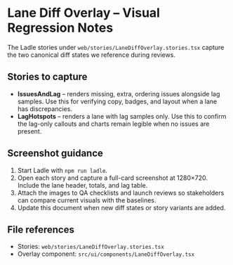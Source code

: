 # Lane Diff Overlay – Visual Regression Notes

The Ladle stories under `web/stories/LaneDiffOverlay.stories.tsx` capture the
two canonical diff states we reference during reviews.

## Stories to capture
- **IssuesAndLag** – renders missing, extra, ordering issues alongside lag
  samples. Use this for verifying copy, badges, and layout when a lane has
  discrepancies.
- **LagHotspots** – renders a lane with lag samples only. Use this to confirm
  the lag-only callouts and charts remain legible when no issues are present.

## Screenshot guidance
1. Start Ladle with `npm run ladle`.
2. Open each story and capture a full-card screenshot at 1280×720. Include the
   lane header, totals, and lag table.
3. Attach the images to QA checklists and launch reviews so stakeholders can
   compare current visuals with the baselines.
4. Update this document when new diff states or story variants are added.

## File references
- Stories: `web/stories/LaneDiffOverlay.stories.tsx`
- Overlay component: `src/ui/components/LaneDiffOverlay.tsx`
